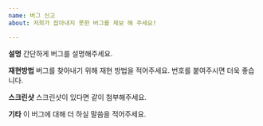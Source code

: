 ```yaml
---
name: 버그 신고
about: 저희가 잡아내지 못한 버그를 제보 해 주세요!

---
```


**설명**
간단하게 버그를 설명해주세요.

**재현방법**
버그를 찾아내기 위해 재현 방법을 적어주세요. 번호를 붙여주시면 더욱 좋습니다.

**스크린샷**
스크린샷이 있다면 같이 첨부해주세요.

**기타**
이 버그에 대해 더 하실 말씀을 적어주세요.
